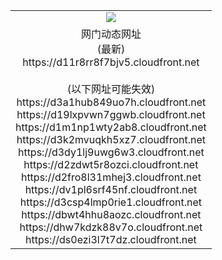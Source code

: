 ﻿<table>
  <tr></tr>
  <tr><td colspan=2 align=center><img src="https://d11r8rr8f7bjv5.cloudfront.net/Up/oGate.jpg" /></td></tr>
  <tr><td colspan=2 align=center>网门动态网址<br/>(最新)
<br>https://d11r8rr8f7bjv5.cloudfront.net
<br/><br/>(以下网址可能失效)
<br>https://d3a1hub849uo7h.cloudfront.net
<br>https://d19lxpvwn7ggwb.cloudfront.net
<br>https://d1m1np1wty2ab8.cloudfront.net
<br>https://d3k2mvuqkh5xz7.cloudfront.net
<br>https://d3dy1lj9uwg6w3.cloudfront.net
<br>https://d2zdwt5r8ozci.cloudfront.net
<br>https://d2fro8l31mhej3.cloudfront.net
<br>https://dv1pl6srf45nf.cloudfront.net
<br>https://d3csp4lmp0rie1.cloudfront.net
<br>https://dbwt4hhu8aozc.cloudfront.net
<br>https://dhw7kdzk88v7o.cloudfront.net
<br>https://ds0ezi3l7t7dz.cloudfront.net
    </td>
  </tr>
</table>
